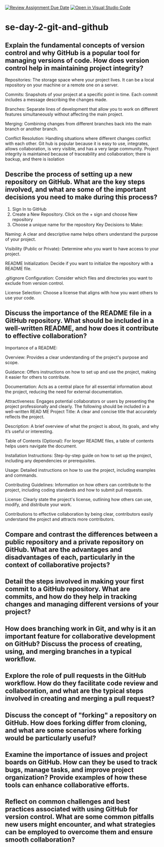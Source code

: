 [![Review Assignment Due Date](https://classroom.github.com/assets/deadline-readme-button-22041afd0340ce965d47ae6ef1cefeee28c7c493a6346c4f15d667ab976d596c.svg)](https://classroom.github.com/a/8wgCKhpZ)
[![Open in Visual Studio Code](https://classroom.github.com/assets/open-in-vscode-2e0aaae1b6195c2367325f4f02e2d04e9abb55f0b24a779b69b11b9e10269abc.svg)](https://classroom.github.com/online_ide?assignment_repo_id=18545063&assignment_repo_type=AssignmentRepo)
# se-day-2-git-and-github
## Explain the fundamental concepts of version control and why GitHub is a popular tool for managing versions of code. How does version control help in maintaining project integrity?
Repositories: The storage space where your project lives. It can be a local repository on your machine or a remote one on a server.

Commits: Snapshots of your project at a specific point in time. Each commit includes a message describing the changes made.

Branches: Separate lines of development that allow you to work on different features simultaneously without affecting the main project.

Merging: Combining changes from different branches back into the main branch or another branch.

Conflict Resolution: Handling situations where different changes conflict with each other.
 Git hub is popular because it is easy to use, integrates, allows collaboration, is very visible, and has a very large community.
 Project integrity is maintained because of traceability and collaboration; there is backup, and there is isolation

## Describe the process of setting up a new repository on GitHub. What are the key steps involved, and what are some of the important decisions you need to make during this process?
1. Sign In to GitHub
2.  Create a New Repository. Click on the + sign and choose New repository
3. Choose a unique name for the repository
   Key Decisions to Make:

Naming: A clear and descriptive name helps others understand the purpose of your project.

Visibility (Public or Private): Determine who you want to have access to your project.

README Initialization: Decide if you want to initialize the repository with a README file.

.gitignore Configuration: Consider which files and directories you want to exclude from version control.

License Selection: Choose a license that aligns with how you want others to use your code.

## Discuss the importance of the README file in a GitHub repository. What should be included in a well-written README, and how does it contribute to effective collaboration?
Importance of a README:

Overview: Provides a clear understanding of the project's purpose and scope.

Guidance: Offers instructions on how to set up and use the project, making it easier for others to contribute.

Documentation: Acts as a central place for all essential information about the project, reducing the need for external documentation.

Attractiveness: Engages potential collaborators or users by presenting the project professionally and clearly.
    The following should be included in a well-written READ ME
 Project Title: A clear and concise title that accurately reflects the project.

Description: A brief overview of what the project is about, its goals, and why it’s useful or interesting.

Table of Contents (Optional): For longer README files, a table of contents helps users navigate the document.

Installation Instructions: Step-by-step guide on how to set up the project, including any dependencies or prerequisites.

Usage: Detailed instructions on how to use the project, including examples and commands.

Contributing Guidelines: Information on how others can contribute to the project, including coding standards and how to submit pull requests.

License: Clearly state the project's license, outlining how others can use, modify, and distribute your work.

Contributions to effective collaboration by being clear, contributors easily understand the project and attracts more contributors.

## Compare and contrast the differences between a public repository and a private repository on GitHub. What are the advantages and disadvantages of each, particularly in the context of collaborative projects?

## Detail the steps involved in making your first commit to a GitHub repository. What are commits, and how do they help in tracking changes and managing different versions of your project?

## How does branching work in Git, and why is it an important feature for collaborative development on GitHub? Discuss the process of creating, using, and merging branches in a typical workflow.

## Explore the role of pull requests in the GitHub workflow. How do they facilitate code review and collaboration, and what are the typical steps involved in creating and merging a pull request?

## Discuss the concept of "forking" a repository on GitHub. How does forking differ from cloning, and what are some scenarios where forking would be particularly useful?

## Examine the importance of issues and project boards on GitHub. How can they be used to track bugs, manage tasks, and improve project organization? Provide examples of how these tools can enhance collaborative efforts.

## Reflect on common challenges and best practices associated with using GitHub for version control. What are some common pitfalls new users might encounter, and what strategies can be employed to overcome them and ensure smooth collaboration?

